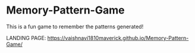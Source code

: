 # Memory-Pattern-Game
This is a fun game to remember the patterns generated!

LANDING PAGE: https://vaishnavi1810maverick.github.io/Memory-Pattern-Game/
